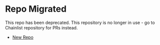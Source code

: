 # Repo Migrated 
This repo has been deprecated.
This repository is no longer in use - go to Chainlist repository for PRs instead.

* [New Repo](https://github.com/cosmostation/chainlist)

